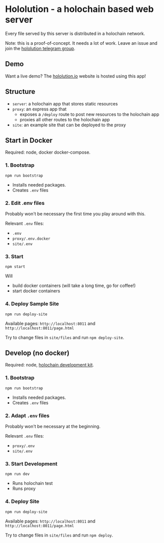 # Hololution - a holochain based web server

Every file served by this server is distributed in a holochain network.

Note: this is a proof-of-concept. It needs a lot of work.
Leave an issue and join the [hololution telegram group](https://t.me/hololution).

## Demo

Want a live demo? The [hololution.io](https://hololution.io) website is hosted using this app!

## Structure

- `server`: a holochain app that stores static resources
- `proxy`: an express app that
  - exposes a `/deploy` route to post new resources to the holochain app
  - proxies all other routes to the holochain app
- `site`: an example site that can be deployed to the proxy

## Start in Docker

Required: node, docker docker-compose.

### 1. Bootstrap

```
npm run bootstrap
```

- Installs needed packages.
- Creates `.env` files

### 2. Edit .env files

Probably won't be necessary the first time you play around with this.

Relevant `.env` files:

- `.env`
- `proxy/.env.docker`
- `site/.env`

### 3. Start

```
npm start
```

Will

- build docker containers (will take a long time, go for coffee!)
- start docker containers

### 4. Deploy Sample Site

```
npm run deploy-site
```

Available pages: `http://localhost:8011` and `http://localhost:8011/page.html`

Try to change files in `site/files` and run `npm deploy-site`.

## Develop (no docker)

Required: node, [holochain development kit](https://developer.holochain.org/start.html).

### 1. Bootstrap

```
npm run bootstrap
```

- Installs needed packages.
- Creates `.env` files

### 2. Adapt `.env` files

Probably won't be necessary at the beginning.

Relevant `.env` files:

- `proxy/.env`
- `site/.env`

### 3. Start Development

```
npm run dev
```

- Runs holochain test
- Runs proxy

### 4. Deploy Site

```
npm run deploy-site
```

Available pages: `http://localhost:8011` and `http://localhost:8011/page.html`

Try to change files in `site/files` and run `npm deploy`.
